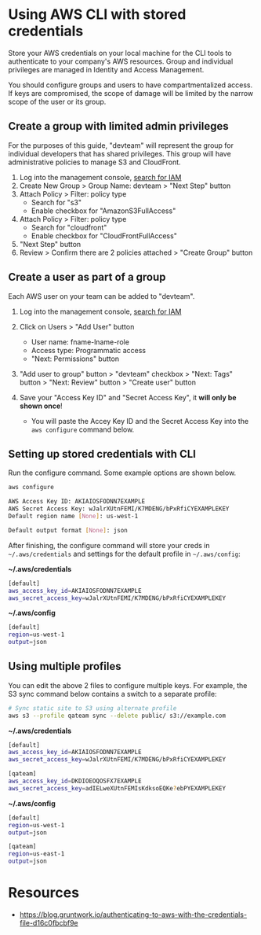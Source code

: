 # Using AWS CLI with stored credentials
Store your AWS credentials on your local machine for the CLI tools to authenticate to your company's AWS resources. Group and individual privileges are managed in Identity and Access Management.

You should configure groups and users to have compartmentalized access. If keys are compromised, the scope of damage will be limited by the narrow scope of the user or its group.

## Create a group with limited admin privileges
For the purposes of this guide, "devteam" will represent the group for individual developers that has shared privileges. This group will have administrative policies to manage S3 and CloudFront.
1. Log into the management console, [search for IAM](https://console.aws.amazon.com/iam/home)
2. Create New Group > Group Name: devteam > "Next Step" button
3. Attach Policy > Filter: policy type
    * Search for "s3"
    * Enable checkbox for "AmazonS3FullAccess"
4. Attach Policy > Filter: policy type
    * Search for "cloudfront"
    * Enable checkbox for "CloudFrontFullAccess"
5. "Next Step" button
6. Review > Confirm there are 2 policies attached > "Create Group" button

## Create a user as part of a group
Each AWS user on your team can be added to "devteam".

1. Log into the management console, [search for IAM](https://console.aws.amazon.com/iam/home?region=us-west-2#/home)

2. Click on Users > "Add User" button
    * User name: fname-lname-role
    * Access type: Programmatic access
    * "Next: Permissions" button

3. "Add user to group" button > "devteam" checkbox > "Next: Tags" button > "Next: Review" button > "Create user" button

4. Save your "Access Key ID" and "Secret Access Key", it **will only be shown once**!
    * You will paste the Accey Key ID and the Secret Access Key into the `aws configure` command below.

## Setting up stored credentials with CLI
Run the configure command. Some example options are shown below.
```bash
aws configure
```
```bash
AWS Access Key ID: AKIAIOSFODNN7EXAMPLE
AWS Secret Access Key: wJalrXUtnFEMI/K7MDENG/bPxRfiCYEXAMPLEKEY
Default region name [None]: us-west-1

Default output format [None]: json
```

After finishing, the configure command will store your creds in `~/.aws/credentials` and settings for the default profile in `~/.aws/config`:

**~/.aws/credentials**
```bash
[default]
aws_access_key_id=AKIAIOSFODNN7EXAMPLE
aws_secret_access_key=wJalrXUtnFEMI/K7MDENG/bPxRfiCYEXAMPLEKEY
```

**~/.aws/config**
```bash
[default]
region=us-west-1
output=json
```

## Using multiple profiles
You can edit the above 2 files to configure multiple keys. For example, the S3 sync command below contains a switch to a separate profile:
```bash
# Sync static site to S3 using alternate profile
aws s3 --profile qateam sync --delete public/ s3://example.com
```

**~/.aws/credentials**
```bash
[default]
aws_access_key_id=AKIAIOSFODNN7EXAMPLE
aws_secret_access_key=wJalrXUtnFEMI/K7MDENG/bPxRfiCYEXAMPLEKEY

[qateam]
aws_access_key_id=DKDIOEOQOSFX7EXAMPLE
aws_secret_access_key=adIELweXUtnFEMIsKdksoEQKe?ebPYEXAMPLEKEY
```

**~/.aws/config**
```bash
[default]
region=us-west-1
output=json

[qateam]
region=us-east-1
output=json
```

# Resources
  * https://blog.gruntwork.io/authenticating-to-aws-with-the-credentials-file-d16c0fbcbf9e
